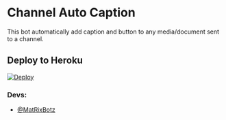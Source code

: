 # Channel Auto Caption 

This bot automatically add caption and button to any media/document sent to a channel.

## Deploy to Heroku

[![Deploy](https://www.herokucdn.com/deploy/button.svg)](https://heroku.com/deploy?template=https://github.com/MLZ-BOTZ/auto-caption)


### Devs: 
- [@MatRixBotz](https://github.com/MatRixBotz0)
